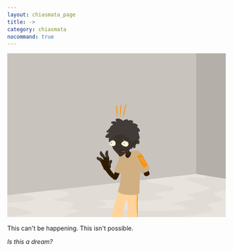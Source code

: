 ```yaml
---
layout: chiasmata_page
title: ->
category: chiasmata
nocommand: true
---
```


![115](/chiasmata/images/narrative/114.png)

This can't be happening. This isn't possible.

*Is this a dream?*